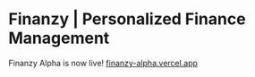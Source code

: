 # Finanzy | Personalized Finance Management

Finanzy Alpha is now live! [finanzy-alpha.vercel.app](https://finanzy-alpha.vercel.app)
